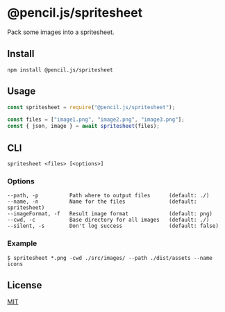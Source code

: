 # @pencil.js/spritesheet
Pack some images into a spritesheet.

## Install

    npm install @pencil.js/spritesheet

## Usage

```js
const spritesheet = require("@pencil.js/spritesheet");

const files = ["image1.png", "image2.png", "image3.png"];
const { json, image } = await spritesheet(files);
```

## CLI

    spritesheet <files> [<options>]

### Options

    --path, -p          Path where to output files      (default: ./)
    --name, -n          Name for the files              (default: spritesheet)
    --imageFormat, -f   Result image format             (default: png)
    --cwd, -c           Base directory for all images   (default: ./)
    --silent, -s        Don't log success               (default: false)

### Example

    $ spritesheet *.png -cwd ./src/images/ --path ./dist/assets --name icons

## License

[MIT](license)
